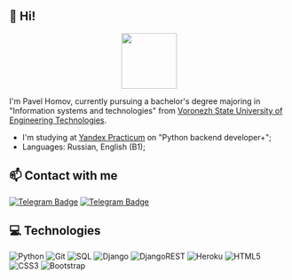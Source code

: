 ## 👋 Hi! 

<div id="header" align="center">
  <img src="https://media.giphy.com/media/KAq5w47R9rmTuvWOWa/giphy.gif" width="100"/>
</div>

I'm Pavel Homov, currently pursuing a bachelor's degree majoring in "Information systems and technologies" from [Voronezh State University of Engineering Technologies](https://vsuet.ru/).

+ I'm studying at [Yandex Practicum](https://practicum.com/) on "Python backend developer+";
+ Languages: Russian, English (B1);

## 📫 Contact with me<br>
[![Telegram Badge](https://img.shields.io/badge/-@pavelhomov-0088CC?style=flat&logo=Telegram&logoColor=white)](https://t.me/pavelhomov "Priority to communicate")
[![Telegram Badge](https://img.shields.io/badge/-PavelHomov-0088CC?style=flat&logo=vk&logoColor=white)](https://vk.com/pavelhomov "Russian social network")

## 💻 Technologies
![Python](https://img.shields.io/badge/-Python-8fcfd1?style=flat&logo=Python)
![Git](https://img.shields.io/badge/-Git-gray?style=flat&logo=git)
![SQL](https://img.shields.io/badge/-MySQL-blue?style=flat&logo=Mysql&logoColor=black)
![Django](https://img.shields.io/badge/Django-092E20?style=flat&logo=django&logoColor=white)
![DjangoREST](https://img.shields.io/badge/Django-REST-ff1709?style=flat&logo=django&logoColor=white&color=ff1709&labelColor=gray)
![Heroku](https://img.shields.io/badge/-Heroku-430098?style=flat&logo=heroku)
![HTML5](https://img.shields.io/badge/-HTML5-E34F26?style=flat&logo=html5&logoColor=white)
![CSS3](https://img.shields.io/badge/CSS3-%231572B6.svg?style=flat&logo=css3&logoColor=white)
![Bootstrap](https://img.shields.io/badge/-Bootstrap-563D7C?style=flat&logo=bootstrap)




